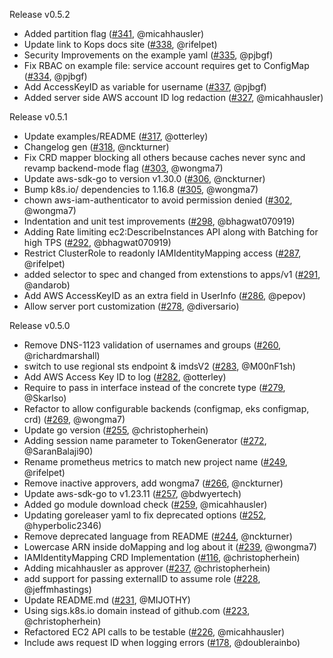 Release v0.5.2
* Added partition flag ([#341](https://github.com/kubernetes-sigs/aws-iam-authenticator/pull/341), @micahhausler)
* Update link to Kops docs site ([#338](https://github.com/kubernetes-sigs/aws-iam-authenticator/pull/338), @rifelpet)
* Security Improvements on the example yaml ([#335](https://github.com/kubernetes-sigs/aws-iam-authenticator/pull/335), @pjbgf)
* Fix RBAC on example file: service account requires get to ConfigMap ([#334](https://github.com/kubernetes-sigs/aws-iam-authenticator/pull/334), @pjbgf)
* Add AccessKeyID as variable for username ([#337](https://github.com/kubernetes-sigs/aws-iam-authenticator/pull/337), @pjbgf)
* Added server side AWS account ID log redaction ([#327](https://github.com/kubernetes-sigs/aws-iam-authenticator/pull/327), @micahhausler)

Release v0.5.1
* Update examples/README ([#317](https://github.com/kubernetes-sigs/aws-iam-authenticator/pull/317), @otterley)
* Changelog gen ([#318](https://github.com/kubernetes-sigs/aws-iam-authenticator/pull/318), @nckturner)
* Fix CRD mapper blocking all others because caches never sync  and revamp backend-mode flag ([#303](https://github.com/kubernetes-sigs/aws-iam-authenticator/pull/303), @wongma7)
* Update aws-sdk-go to version v1.30.0 ([#306](https://github.com/kubernetes-sigs/aws-iam-authenticator/pull/306), @nckturner)
* Bump k8s.io/ dependencies to 1.16.8 ([#305](https://github.com/kubernetes-sigs/aws-iam-authenticator/pull/305), @wongma7)
* chown aws-iam-authenticator to avoid permission denied ([#302](https://github.com/kubernetes-sigs/aws-iam-authenticator/pull/302), @wongma7)
* Indentation and unit test improvements ([#298](https://github.com/kubernetes-sigs/aws-iam-authenticator/pull/298), @bhagwat070919)
* Adding Rate limiting ec2:DescribeInstances API along with Batching for high TPS ([#292](https://github.com/kubernetes-sigs/aws-iam-authenticator/pull/292), @bhagwat070919)
* Restrict ClusterRole to readonly IAMIdentityMapping access ([#287](https://github.com/kubernetes-sigs/aws-iam-authenticator/pull/287), @rifelpet)
* added selector to spec and changed from extenstions to apps/v1 ([#291](https://github.com/kubernetes-sigs/aws-iam-authenticator/pull/291), @andarob)
* Add AWS AccessKeyID as an extra field in UserInfo ([#286](https://github.com/kubernetes-sigs/aws-iam-authenticator/pull/286), @pepov)
* Allow server port customization ([#278](https://github.com/kubernetes-sigs/aws-iam-authenticator/pull/278), @diversario)

Release v0.5.0
* Remove DNS-1123 validation of usernames and groups ([#260](https://github.com/kubernetes-sigs/aws-iam-authenticator/pull/260), @richardmarshall)
* switch to use regional sts endpoint & imdsV2 ([#283](https://github.com/kubernetes-sigs/aws-iam-authenticator/pull/283), @M00nF1sh)
* Add AWS Access Key ID to log ([#282](https://github.com/kubernetes-sigs/aws-iam-authenticator/pull/282), @otterley)
* Require to pass in interface instead of the concrete type ([#279](https://github.com/kubernetes-sigs/aws-iam-authenticator/pull/279), @Skarlso)
* Refactor to allow configurable backends (configmap, eks configmap, crd) ([#269](https://github.com/kubernetes-sigs/aws-iam-authenticator/pull/269), @wongma7)
* Update go version ([#255](https://github.com/kubernetes-sigs/aws-iam-authenticator/pull/255), @christopherhein)
* Adding session name parameter to TokenGenerator ([#272](https://github.com/kubernetes-sigs/aws-iam-authenticator/pull/272), @SaranBalaji90)
* Rename prometheus metrics to match new project name ([#249](https://github.com/kubernetes-sigs/aws-iam-authenticator/pull/249), @rifelpet)
* Remove inactive approvers, add wongma7 ([#266](https://github.com/kubernetes-sigs/aws-iam-authenticator/pull/266), @nckturner)
* Update aws-sdk-go to v1.23.11 ([#257](https://github.com/kubernetes-sigs/aws-iam-authenticator/pull/257), @bdwyertech)
* Added go module download check ([#259](https://github.com/kubernetes-sigs/aws-iam-authenticator/pull/259), @micahhausler)
* Updating goreleaser yaml to fix deprecated options ([#252](https://github.com/kubernetes-sigs/aws-iam-authenticator/pull/252), @hyperbolic2346)
* Remove deprecated language from README ([#244](https://github.com/kubernetes-sigs/aws-iam-authenticator/pull/244), @nckturner)
* Lowercase ARN inside doMapping and log about it ([#239](https://github.com/kubernetes-sigs/aws-iam-authenticator/pull/239), @wongma7)
* IAMIdentityMapping CRD Implementation ([#116](https://github.com/kubernetes-sigs/aws-iam-authenticator/pull/116), @christopherhein)
* Adding micahhausler as approver ([#237](https://github.com/kubernetes-sigs/aws-iam-authenticator/pull/237), @christopherhein)
* add support for passing externalID to assume role ([#228](https://github.com/kubernetes-sigs/aws-iam-authenticator/pull/228), @jeffmhastings)
* Update README.md ([#231](https://github.com/kubernetes-sigs/aws-iam-authenticator/pull/231), @MIJOTHY)
* Using sigs.k8s.io domain instead of github.com ([#223](https://github.com/kubernetes-sigs/aws-iam-authenticator/pull/223), @christopherhein)
* Refactored EC2 API calls to be testable ([#226](https://github.com/kubernetes-sigs/aws-iam-authenticator/pull/226), @micahhausler)
* Include aws request ID when logging errors ([#178](https://github.com/kubernetes-sigs/aws-iam-authenticator/pull/178), @doublerainbo)
